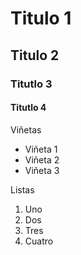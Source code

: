 # Titulo 1
## Titulo 2
### Titutlo 3
#### Titutlo 4

Viñetas
* Viñeta 1
* Viñeta 2
* Viñeta 3

Listas
 1. Uno
 2. Dos
 3. Tres
 4. Cuatro

 
